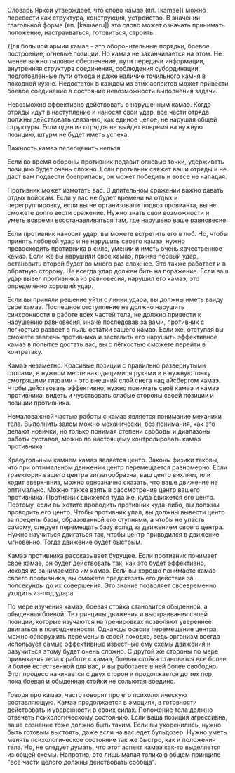 Словарь Яркси утверждает, что слово камаэ (яп. [kamae]) можно перевести как структура, конструкция, устройство. В значении глагольной форме (яп. [kamaeru]) это слово может означать принимать положение, настраиваться, готовиться, строить.

Для большой армии камаэ - это оборонительные порядки, боевое построение, огневые позиции. Но камаэ не заканчивается на этом. Не менее важно тыловое обеспечение, пути передачи информации, внутренняя структура соединения, соблюдения субординации, подготовленные пути отхода и даже наличие точильного камня в походной кухне. Недостаток в каждом из этих аспектов может привести боевое соединение в состояние невозможности выполнения задачи.

Невозможно эффективно действовать с нарушенным камаэ. Когда отряды идут в наступление и наносят свой удар, все части отряда должны действовать связанно, как единое целое, не нарушая общей структуры. Если один из отрядов не выйдет вовремя на нужную позицию, штурм не будет иметь успеха.

Важность камаэ переоценить нельзя.

Если во время обороны противник подавит огневые точки, удерживать позицию будет очень сложно. Если противник свяжет ваши отряды и не даст вам подвести боеприпасы, он может победить и вовсе не нападая.

Противник может измотать вас. В длительном сражении важно давать отдых войскам. Если у вас не будет времени на отдых и перегруппировку, если вы не организовали подвоз провианта, вы не сможете долго вести сражение. Нужно знать свои возможности и уметь вовремя восстанавливаться там, где нарушено ваше равновесие.

Если противник наносит удар, вы можете встретить его в лоб. Но, чтобы принять лобовой удар и не нарушить своего камаэ, нужно превосходить противника в силе, умении и иметь очень качественное камаэ. Если же вы нарушили свое камаэ, приняв первый удар, остановить второй будет во много раз сложнее. Это также работает и в обратную сторону. Не всегда удар должен бить на поражение. Если ваш удар вывел противника из равновесия, нарушил его камаэ, это определенно хороший удар.

Если вы приняли решение уйти с линии удара, вы должны иметь ввиду свое камаэ. Поспешное отступление не должно нарушить синхронности в работе всех частей тела, не должно привести к нарушению равновесия, иначе последовав за вами, противник с легкостью развеет в пыль остатки вашего камаэ. Если же, отступая вы сможете завлечь противника и заставить его нарушить эффективное камаэ в попытке достать вас, вы с лёгкостью сможете перейти в контратаку.

Камаэ незаметно. Красивые позиции с правильно развернутыми стопами, в нужном месте находящимися руками и в нужную точку смотрящими глазами - это внешний слой снега над айсбергом камаэ. Чтобы действовать эффективно, нужно понимать своё камаэ и камаэ противника, видеть и чувствовать слабые стороны своей позиции и позиции противника.

Немаловажной частью работы с камаэ является понимание механики тела. Выполнить залом можно механически, без понимания, как это делают новички, но только понимая степени свободы и диапазоны работы суставов, можно по настоящему контролировать камаэ противника.

Краеугольным камнем камаэ является центр. Законы физики таковы, что при оптимальном движении центр перемещается равномерно. Если траектория вашего центра зигзагообразна, ваш центр вихляет, или ходит вверх-вниз, можно однозначно сказать, что ваше движение не оптимально. Можно также взять в рассмотрение центр вашего противника. Противник движется туда же, куда движется его центр. Поэтому, если вы хотите проводить противник куда-либо, вы должны проводить его центр. Чтобы противник упал, вы должны вывести центр за пределы базы, образованной его ступнями, а чтобы не упасть самому, следует перемещать базу вслед за движением своего центра. Нужно научиться двигаться так, чтобы центр приводился в движение мгновенно. Тогда движение будет быстрым.

Камаэ противника рассказывает будущее. Если противник понимает свое камаэ, он будет действовать так, как это будет эффективно, исходя из занимаемого им камаэ. Если вы хорошо понимаете камаэ своего противника, вы сможете предсказать его действия за полсекунды до их совершения. Это знание позволяет своевременно уходить из-под удара.

По мере изучения камаэ, боевая стойка становится обыденной, а обыденная боевой. Те принципы движения и выстраивания своей позиции, которые изучаются на тренировках позволяют увереннее двигаться в повседневности. Однажды освоив перемещение центра, можно обнаружить перемены в своей походке, ведь организм всегда использует самые эффективные известные ему схемы движения и разучиться этому будет очень сложно. С другой же стороны по мере привыкания тела к работе с камаэ, боевая стойка становится все более и более естественной для вас, и вы работаете в ней более свободно. Этот процесс начинается с двух сторон и продолжается до тех пор, пока боевая и обыденная стойки не сольются воедино.

Говоря про камаэ, часто говорят про его психологическую составляющую. Камаэ продолжается в эмоциях, в готовности действовать и уверенности в своих силах. Положение тела должно отвечать психологическому состоянию. Если ваша позиция агрессивна, ваше сознание тоже должно быть таким. Если вы укоренились, нужно быть готовым выстоять, даже если на вас едет бульдозер. Нужно уметь менять психологическое состояние так же быстро, как и положения тела. Но, не следует думать, что этот аспект камаэ как-то выделяется из общей схемы. Напротив, это лишь малая толика в общем принципе "все части целого должны действовать сообща".